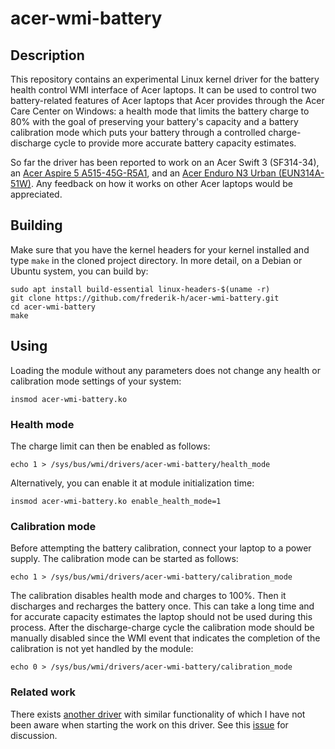 # acer-wmi-battery

## Description

This repository contains an experimental Linux kernel driver for the
battery health control WMI interface of Acer laptops.  It can be used
to control two battery-related features of Acer laptops that Acer
provides through the Acer Care Center on Windows: a health mode that
limits the battery charge to 80% with the goal of preserving your
battery's capacity and a battery calibration mode which puts your
battery through a controlled charge-discharge cycle to provide more
accurate battery capacity estimates.

So far the driver has been reported to work on an Acer Swift 3
(SF314-34), an [Acer Aspire 5 A515-45G-R5A1](https://github.com/linrunner/TLP/issues/596#issuecomment-1146784888),
and an [Acer Enduro N3 Urban (EUN314A-51W)](https://github.com/frederik-h/acer-wmi-battery/issues/4).
Any feedback on how it works on other Acer laptops would be appreciated.

## Building

Make sure that you have the kernel headers for your kernel installed
and type `make` in the cloned project directory. In more detail,
on a Debian or Ubuntu system, you can build by:
```
sudo apt install build-essential linux-headers-$(uname -r)
git clone https://github.com/frederik-h/acer-wmi-battery.git
cd acer-wmi-battery
make
```

## Using

Loading the module without any parameters does not
change any health or calibration mode settings of your system:

```
insmod acer-wmi-battery.ko
```

### Health mode

The charge limit can then be enabled as follows:
```
echo 1 > /sys/bus/wmi/drivers/acer-wmi-battery/health_mode
```

Alternatively, you can enable it at module initialization
time:
```
insmod acer-wmi-battery.ko enable_health_mode=1
```

### Calibration mode

Before attempting the battery calibration, connect
your laptop to a power supply. The calibration mode
can be started as follows:
```
echo 1 > /sys/bus/wmi/drivers/acer-wmi-battery/calibration_mode
```


The calibration disables health mode and charges
to 100%. Then it discharges and recharges the battery
once. This can take a long time and for accurate
capacity estimates the laptop should not be used
during this process. After the discharge-charge cycle
the calibration mode should be manually disabled
since the WMI event that indicates the completion
of the calibration is not yet handled by the module:
```
echo 0 > /sys/bus/wmi/drivers/acer-wmi-battery/calibration_mode
```

### Related work

There exists [another driver](https://github.com/maxco2/acer-battery-wmi) with
similar functionality of which I have not been aware when starting the work
on this driver. See this [issue](https://github.com/frederik-h/acer-wmi-battery/issues/2) for discussion.
